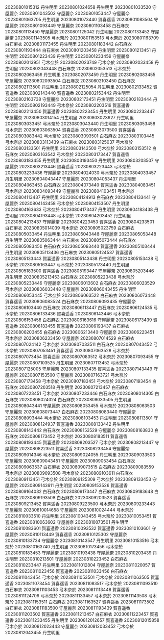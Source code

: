 20230801015312 丹生明里
20230801024658 丹生明里
20230801033520 守屋麗奈
20230801043502 守屋麗奈
20230801053447 守屋麗奈
20230801063705 丹生明里
20230801073440 賀喜遥香
20230801083504 守屋麗奈
20230801093449 守屋麗奈
20230801103458 白石麻衣
20230801113450 守屋麗奈
20230801125042 丹生明里
20230801133452 守屋麗奈
20230801143505 弓木奈於
20230801153513 弓木奈於
20230801163709 白石麻衣
20230801173455 丹生明里
20230801183442 白石麻衣
20230801193444 白石麻衣
20230801203458 丹生明里
20230801213451 丹生明里
20230801223439 丹生明里
20230801233459 守屋麗奈
20230802013951 弓木奈於
20230802023749 弓木奈於
20230802033458 丹生明里
20230802043448 白石麻衣
20230802053513 弓木奈於
20230802063459 丹生明里
20230802073459 丹生明里
20230802083455 守屋麗奈
20230802093504 白石麻衣
20230802103450 白石麻衣
20230802113500 丹生明里
20230802125054 丹生明里
20230802133452 賀喜遥香
20230802143440 賀喜遥香
20230802153442 丹生明里
20230802163738 守屋麗奈
20230802173451 丹生明里
20230802183444 丹生明里
20230802193449 弓木奈於
20230802203519 賀喜遥香
20230802213450 賀喜遥香
20230802223454 丹生明里
20230802233447 守屋麗奈
20230803014154 丹生明里
20230803023927 丹生明里
20230803033451 弓木奈於
20230803043440 丹生明里
20230803053458 弓木奈於
20230803063504 賀喜遥香
20230803073500 賀喜遥香
20230803083442 弓木奈於
20230803093501 白石麻衣
20230803103445 弓木奈於
20230803113439 白石麻衣
20230803125037 弓木奈於
20230803133501 丹生明里
20230803143500 弓木奈於
20230803153512 白石麻衣
20230803163542 弓木奈於
20230803173447 賀喜遥香
20230803183455 丹生明里
20230803193450 丹生明里
20230803203507 守屋麗奈
20230803213446 賀喜遥香
20230803223443 弓木奈於
20230803233436 守屋麗奈
20230804024030 弓木奈於
20230804033457 丹生明里
20230804043447 守屋麗奈
20230804053437 丹生明里
20230804063453 白石麻衣
20230804073440 賀喜遥香
20230804083451 弓木奈於
20230804093449 守屋麗奈
20230804103451 弓木奈於
20230804113437 丹生明里
20230804124913 白石麻衣
20230804133441 守屋麗奈
20230804143458 弓木奈於
20230804153507 丹生明里
20230804163633 弓木奈於
20230804173437 丹生明里
20230804183438 丹生明里
20230804193448 弓木奈於
20230804203452 丹生明里
20230804213437 守屋麗奈
20230804223453 賀喜遥香
20230804233501 白石麻衣
20230805014039 弓木奈於
20230805023759 白石麻衣
20230805033454 丹生明里
20230805043448 守屋麗奈
20230805053448 丹生明里
20230805063444 白石麻衣
20230805073444 白石麻衣
20230805083450 白石麻衣
20230805093440 賀喜遥香
20230805103444 丹生明里
20230805113436 白石麻衣
20230805124537 賀喜遥香
20230805133443 賀喜遥香
20230805143438 丹生明里
20230805153438 弓木奈於
20230805163447 弓木奈於
20230805173440 丹生明里
20230805183500 賀喜遥香
20230805193447 守屋麗奈
20230805203446 丹生明里
20230805213453 白石麻衣
20230805223438 弓木奈於
20230805233449 守屋麗奈
20230806013602 白石麻衣
20230806023529 弓木奈於
20230806033448 守屋麗奈
20230806043455 丹生明里
20230806053445 弓木奈於
20230806063522 白石麻衣
20230806073448 賀喜遥香
20230806083524 白石麻衣
20230806093435 守屋麗奈
20230806103440 白石麻衣
20230806113447 白石麻衣
20230806124535 弓木奈於
20230806133436 賀喜遥香
20230806143446 弓木奈於
20230806153458 白石麻衣
20230806163616 守屋麗奈
20230806173439 賀喜遥香
20230806183455 賀喜遥香
20230806193437 白石麻衣
20230806203455 白石麻衣
20230806213440 守屋麗奈
20230806223451 弓木奈於
20230806233450 守屋麗奈
20230807014529 白石麻衣
20230807024142 弓木奈於
20230807033511 白石麻衣
20230807043452 弓木奈於
20230807053451 賀喜遥香
20230807063528 弓木奈於
20230807073454 賀喜遥香
20230807083512 弓木奈於
20230807093455 守屋麗奈
20230807103525 丹生明里
20230807113452 弓木奈於
20230807125005 守屋麗奈
20230807133435 賀喜遥香
20230807143449 守屋麗奈
20230807153500 守屋麗奈
20230807163721 弓木奈於
20230807173458 弓木奈於
20230807183451 弓木奈於
20230807193454 白石麻衣
20230807203518 丹生明里
20230807213457 白石麻衣
20230807223451 弓木奈於
20230807233446 白石麻衣
20230808014305 白石麻衣
20230808024024 白石麻衣
20230808033505 丹生明里
20230808043441 守屋麗奈
20230808053455 弓木奈於
20230808063503 守屋麗奈
20230808073447 白石麻衣
20230808083440 守屋麗奈
20230808093444 弓木奈於
20230808103453 丹生明里
20230808113501 守屋麗奈
20230808124937 賀喜遥香
20230808133442 丹生明里
20230808143442 白石麻衣
20230808153529 守屋麗奈
20230808163830 白石麻衣
20230808173452 弓木奈於
20230808183511 賀喜遥香
20230808193445 賀喜遥香
20230808203527 弓木奈於
20230808213447 守屋麗奈
20230808223511 賀喜遥香
20230808233454 守屋麗奈
20230809014346 弓木奈於
20230809024055 丹生明里
20230809033503 守屋麗奈
20230809043451 守屋麗奈
20230809053454 白石麻衣
20230809063537 白石麻衣
20230809073515 白石麻衣
20230809083559 弓木奈於
20230809093508 弓木奈於
20230809103611 白石麻衣
20230809113451 弓木奈於
20230809125309 弓木奈於
20230809133453 守屋麗奈
20230809143611 丹生明里
20230809153526 賀喜遥香
20230809164032 白石麻衣
20230809173447 白石麻衣
20230809183648 白石麻衣
20230809193508 白石麻衣
20230809203523 賀喜遥香
20230809213452 賀喜遥香
20230809223500 弓木奈於
20230809233443 守屋麗奈
20230810014658 守屋麗奈
20230810024444 弓木奈於
20230810033510 丹生明里
20230810043455 弓木奈於
20230810053451 賀喜遥香
20230810063602 守屋麗奈
20230810073501 丹生明里
20230810083601 賀喜遥香
20230810093532 賀喜遥香
20230810103601 守屋麗奈
20230810113449 賀喜遥香
20230810125302 守屋麗奈
20230810133734 守屋麗奈
20230810143547 丹生明里
20230810153516 弓木奈於
20230810163740 丹生明里
20230810173456 弓木奈於
20230810183453 守屋麗奈
20230810193438 守屋麗奈
20230810203439 丹生明里
20230810213501 守屋麗奈
20230810223452 白石麻衣
20230810233447 丹生明里
20230811012804 守屋麗奈
20230811020057 賀喜遥香
20230811023456 賀喜遥香
20230811033456 白石麻衣
20230811043454 弓木奈於
20230811053501 弓木奈於
20230811063505 賀喜遥香
20230811073454 賀喜遥香
20230811083517 弓木奈於
20230811093510 白石麻衣
20230811103453 弓木奈於
20230811113448 賀喜遥香
20230811124709 弓木奈於
20230811133457 弓木奈於
20230811143508 弓木奈於
20230811153511 白石麻衣
20230811163527 賀喜遥香
20230811173502 白石麻衣
20230811183500 守屋麗奈
20230811193439 賀喜遥香
20230811203502 賀喜遥香
20230811213457 白石麻衣
20230811223457 賀喜遥香
20230811233455 丹生明里
20230812012657 賀喜遥香
20230812015858 弓木奈於
20230812023443 守屋麗奈
20230812033452 弓木奈於
20230812043455 丹生明里
